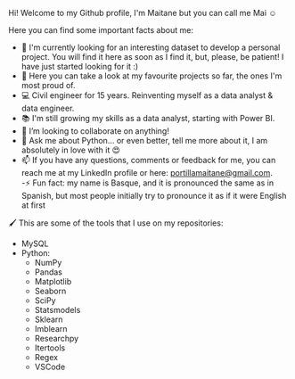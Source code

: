 Hi! Welcome to my Github profile, I'm Maitane but you can call me Mai ☺

Here you can find some important facts about me:  
  - 🔧 I'm currently looking for an interesting dataset to develop a personal project. You will find it here as soon as I find it, but, please, be patient! I have just started looking for it :)  
  - 🔗 Here you can take a look at my favourite projects so far, the ones I'm most proud of.  
  - 💻 Civil engineer for 15 years. Reinventing myself as a data analyst & data engineer.  
  - 📚 I'm still growing my skills as a data analyst, starting with Power BI.  
  - 👯 I’m looking to collaborate on anything!  
  - 💬 Ask me about Python... or even better, tell me more about it, I am absolutely in love with it 😍  
  - 📫 If you have any questions, comments or feedback for me, you can reach me at my LinkedIn profile or here: [portillamaitane@gmail.com](mailto:portillamaitane@gmail.com).  
  -⚡ Fun fact: my name is Basque, and it is pronounced the same as in Spanish, but most people initially try to pronounce it as if it were English at first  

🖌 This are some of the tools that I use on my repositories:  
  - MySQL  
  - Python:  
      - NumPy  
      - Pandas  
      - Matplotlib  
      - Seaborn  
      - SciPy  
      - Statsmodels  
      - Sklearn  
      - Imblearn  
      - Researchpy  
      - Itertools  
      - Regex  
      - VSCode  

